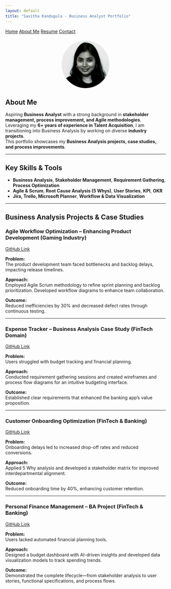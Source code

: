 ```yaml
---
layout: default
title: "Savitha Kandugula - Business Analyst Portfolio"
---
```


<nav class="sticky-nav">
  <a href="/">Home</a>
  <a href="/about/">About Me</a>
  <a href="/resume/">Resume</a>
  <a href="/contact/">Contact</a>
</nav>


<!-- Profile Picture -->
<div style="text-align: center; margin-top: 20px;">
  <img src="/assets/profile.jpg" alt="Profile Picture" style="border-radius: 50%; width: 150px; height: 150px;">
</div>

## About Me

Aspiring **Business Analyst** with a strong background in **stakeholder management, process improvement, and Agile methodologies**.  
Leveraging my **6+ years of experience in Talent Acquisition**, I am transitioning into Business Analysis by working on diverse **industry projects**.  
This portfolio showcases my **Business Analysis projects, case studies, and process improvements**.

---

## Key Skills & Tools

- **Business Analysis**, **Stakeholder Management**, **Requirement Gathering**, **Process Optimization**
- **Agile & Scrum**, **Root Cause Analysis (5 Whys)**, **User Stories**, **KPI**, **OKR**
- **Jira, Trello, Microsoft Planner**, **Workflow & Data Visualization**

---

## Business Analysis Projects & Case Studies

### Agile Workflow Optimization – Enhancing Product Development (Gaming Industry)

[GitHub Link](https://github.com/savithakandugula/Agile-Workflow-Optimization-Enhancing-Product-Development-Efficiency)

**Problem:**  
The product development team faced bottlenecks and backlog delays, impacting release timelines.

**Approach:**  
Employed Agile Scrum methodology to refine sprint planning and backlog prioritization. Developed workflow diagrams to enhance team collaboration.

**Outcome:**  
Reduced inefficiencies by 30% and decreased defect rates through continuous testing.

---

### Expense Tracker – Business Analysis Case Study (FinTech Domain)

[GitHub Link](https://github.com/savithakandugula/Expense-Tracker-BA-Case-Study)

**Problem:**  
Users struggled with budget tracking and financial planning.

**Approach:**  
Conducted requirement gathering sessions and created wireframes and process flow diagrams for an intuitive budgeting interface.

**Outcome:**  
Established clear requirements that enhanced the banking app’s value proposition.

---

### Customer Onboarding Optimization (FinTech & Banking)

[GitHub Link](https://github.com/savithakandugula/Customer_Onboarding_Optimization)

**Problem:**  
Onboarding delays led to increased drop-off rates and reduced conversions.

**Approach:**  
Applied 5 Why analysis and developed a stakeholder matrix for improved interdepartmental alignment.

**Outcome:**  
Reduced onboarding time by 40%, enhancing customer retention.

---

### Personal Finance Management – BA Project (FinTech & Banking)

[GitHub Link](https://github.com/savithakandugula/personal-finance-management-ba-project)

**Problem:**  
Users lacked automated financial planning tools.

**Approach:**  
Designed a budget dashboard with AI-driven insights and developed data visualization models to track spending trends.

**Outcome:**  
Demonstrated the complete lifecycle—from stakeholder analysis to user stories, functional specifications, and process flows.
